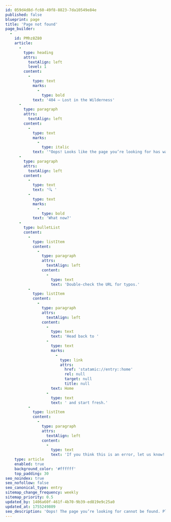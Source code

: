 ```yaml
---
id: 059d4d8d-fc60-49f8-8823-7da10549e84e
published: false
blueprint: page
title: 'Page not found'
page_builder:
  -
    id: PMhz8Z80
    article:
      -
        type: heading
        attrs:
          textAlign: left
          level: 1
        content:
          -
            type: text
            marks:
              -
                type: bold
            text: '404 – Lost in the Wilderness'
      -
        type: paragraph
        attrs:
          textAlign: left
        content:
          -
            type: text
            marks:
              -
                type: italic
            text: '"Oops! Looks like the page you’re looking for has wandered off or never existed."'
      -
        type: paragraph
        attrs:
          textAlign: left
        content:
          -
            type: text
            text: '🔍 '
          -
            type: text
            marks:
              -
                type: bold
            text: 'What now?'
      -
        type: bulletList
        content:
          -
            type: listItem
            content:
              -
                type: paragraph
                attrs:
                  textAlign: left
                content:
                  -
                    type: text
                    text: 'Double-check the URL for typos.'
          -
            type: listItem
            content:
              -
                type: paragraph
                attrs:
                  textAlign: left
                content:
                  -
                    type: text
                    text: 'Head back to '
                  -
                    type: text
                    marks:
                      -
                        type: link
                        attrs:
                          href: 'statamic://entry::home'
                          rel: null
                          target: null
                          title: null
                    text: Home
                  -
                    type: text
                    text: ' and start fresh.'
          -
            type: listItem
            content:
              -
                type: paragraph
                attrs:
                  textAlign: left
                content:
                  -
                    type: text
                    text: 'If you think this is an error, let us know!'
    type: article
    enabled: true
    background_color: '#ffffff'
    top_padding: 30
seo_noindex: true
seo_nofollow: false
seo_canonical_type: entry
sitemap_change_frequency: weekly
sitemap_priority: 0.5
updated_by: 1406a60f-461f-4b70-9b39-ed819e9c25a0
updated_at: 1755249809
seo_description: 'Oops! The page you’re looking for cannot be found. Please check the URL or go back to the homepage.'
---
```

